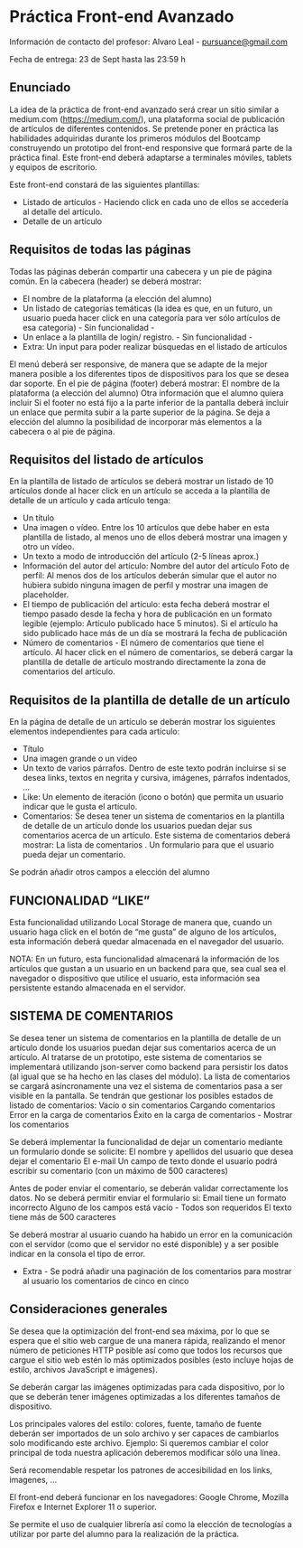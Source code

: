 # Práctica Front-end Avanzado

Información de contacto del profesor:
Alvaro Leal - pursuance@gmail.com

Fecha de entrega: 23 de Sept hasta las 23:59 h

## Enunciado

La idea de la práctica de front-end avanzado será crear un sitio similar a medium.com (https://medium.com/), una plataforma social de publicación de artículos de diferentes contenidos.
Se pretende poner en práctica las habilidades adquiridas durante los primeros módulos del Bootcamp construyendo un prototipo del front-end responsive que formará parte de la práctica final. Este front-end deberá adaptarse a terminales móviles, tablets y equipos de escritorio.

Este front-end constará de las siguientes plantillas:

  - Listado de artículos - Haciendo click en cada uno de ellos se accedería al detalle del artículo.
  - Detalle de un artículo

## Requisitos de todas las páginas

Todas las páginas deberán compartir una cabecera y un pie de página común.
En la cabecera (header) se deberá mostrar:

- El nombre de la plataforma (a elección del alumno)
- Un listado de categorías temáticas (la idea es que, en un futuro, un usuario pueda hacer click en una categoría para ver sólo artículos de esa categoría) - Sin funcionalidad -
- Un enlace a la plantilla de login/ registro. - Sin funcionalidad -
- Extra: Un input para poder realizar búsquedas en el listado de artículos

El menú deberá ser responsive, de manera que se adapte de la mejor manera posible a los diferentes tipos de dispositivos para los que se desea dar soporte.
En el pie de página (footer) deberá mostrar:
El nombre de la plataforma (a elección del alumno)
Otra información que el alumno quiera incluir
Si el footer no está fijo a la parte inferior de la pantalla deberá incluir un enlace que permita subir a la parte superior de la página.
Se deja a elección del alumno la posibilidad de incorporar más elementos a la cabecera o al pie de página.

## Requisitos del listado de artículos

En la plantilla de listado de artículos se deberá mostrar un listado de 10 artículos donde al hacer click en un artículo se acceda a la plantilla de detalle de un artículo y cada artículo tenga:

- Un título
- Una imagen o vídeo. Entre los 10 artículos que debe haber en esta plantilla de listado, al menos uno de ellos deberá mostrar una imagen y otro un vídeo.
- Un texto a modo de introducción del artículo (2-5 líneas aprox.)
- Información del autor del artículo:
Nombre del autor del artículo
Foto de perfil: Al menos dos de los artículos deberán simular que el autor no hubiera subido ninguna imagen de perfil y mostrar una imagen de placeholder.
- El tiempo de publicación del artículo: esta fecha deberá mostrar el tiempo pasado desde la fecha y hora de publicación en un formato legible (ejemplo: Artículo publicado hace 5 minutos). Si el artículo ha sido publicado hace más de un día se mostrará la fecha de publicación
- Número de comentarios - El número de comentarios que tiene el artículo. Al hacer click en el número de comentarios, se deberá cargar la plantilla de detalle de artículo mostrando directamente la zona de comentarios del artículo.

## Requisitos de la plantilla de detalle de un artículo

En la página de detalle de un artículo se deberán mostrar los siguientes elementos independientes para cada artículo:

- Título
- Una imagen grande o un vídeo
- Un texto de varios párrafos. Dentro de este texto podrán incluirse si se desea links, textos en negrita y cursiva, imágenes, párrafos indentados, ...
- Like: Un elemento de iteración (icono o botón) que permita un usuario indicar que le gusta el artículo.
- Comentarios: Se desea tener un sistema de comentarios en la plantilla de detalle de un artículo donde los usuarios puedan dejar sus comentarios acerca de un artículo. Este sistema de comentarios deberá mostrar:
La lista de comentarios .
Un formulario para que el usuario pueda dejar un comentario.

Se podrán añadir otros campos a elección del alumno

## FUNCIONALIDAD  “LIKE”

Esta funcionalidad utilizando Local Storage de manera que, cuando un usuario haga click en el botón de “me gusta” de alguno de los artículos, esta información deberá quedar almacenada en el navegador del usuario.

NOTA: En un futuro, esta funcionalidad almacenará la información de los artículos que gustan a un usuario en un backend para que, sea cual sea el navegador o dispositivo que utilice el usuario, esta información sea persistente estando almacenada en el servidor.

## SISTEMA DE COMENTARIOS

Se desea tener un sistema de comentarios en la plantilla de detalle de un artículo donde los usuarios puedan dejar sus comentarios acerca de un artículo.
Al tratarse de un prototipo, este sistema de comentarios se implementará utilizando json-server como backend para persistir los datos (al igual que se ha hecho en las clases del módulo).
La lista de comentarios se cargará asíncronamente una vez el sistema de comentarios pasa a ser visible en la pantalla.
Se tendrán que gestionar los posibles estados de listado de comentarios:
Vacío o sin comentarios
Cargando comentarios
Error en la carga de comentarios
Éxito en la carga de comentarios - Mostrar los comentarios

Se deberá implementar la funcionalidad de dejar un comentario mediante un formulario donde se solicite:
El nombre y apellidos del usuario que desea dejar el comentario
El e-mail
Un campo de texto donde el usuario podrá escribir su comentario (con un máximo de 500 caracteres)

Antes de poder enviar el comentario, se deberán validar correctamente los datos. No se deberá permitir enviar el formulario si:
Email tiene un formato incorrecto
Alguno de los campos está vacío - Todos son requeridos
El texto tiene más de 500 caracteres

 Se deberá mostrar al usuario cuando ha habido un error en la comunicación con el servidor (como que el servidor no esté disponible) y a ser posible indicar en la consola el tipo de error.

- Extra - Se podrá añadir una paginación de los comentarios para mostrar al usuario los comentarios de cinco en cinco

## Consideraciones generales

Se desea que la optimización del front-end sea máxima, por lo que se espera que el sitio web cargue de una manera rápida, realizando el menor número de peticiones HTTP posible así como que todos los recursos que cargue el sitio web estén lo más optimizados posibles (esto incluye hojas de estilo, archivos JavaScript e imágenes).

Se deberán cargar las imágenes optimizadas para cada dispositivo, por lo que se deberán tener imágenes optimizadas a los diferentes tamaños de dispositivo.

Los principales valores del estilo: colores, fuente, tamaño de fuente deberán ser importados de un solo archivo y ser capaces de cambiarlos solo modificando este archivo. Ejemplo: Si queremos cambiar el color principal de toda nuestra aplicación deberemos modificar sólo una línea.

Será recomendable respetar los patrones de accesibilidad en los links, imagenes, …

El front-end deberá funcionar en los navegadores: Google Chrome, Mozilla Firefox e Internet Explorer 11 o superior.

Se permite el uso de cualquier librería así como la elección de tecnologías a utilizar por parte del alumno para la realización de la práctica.
